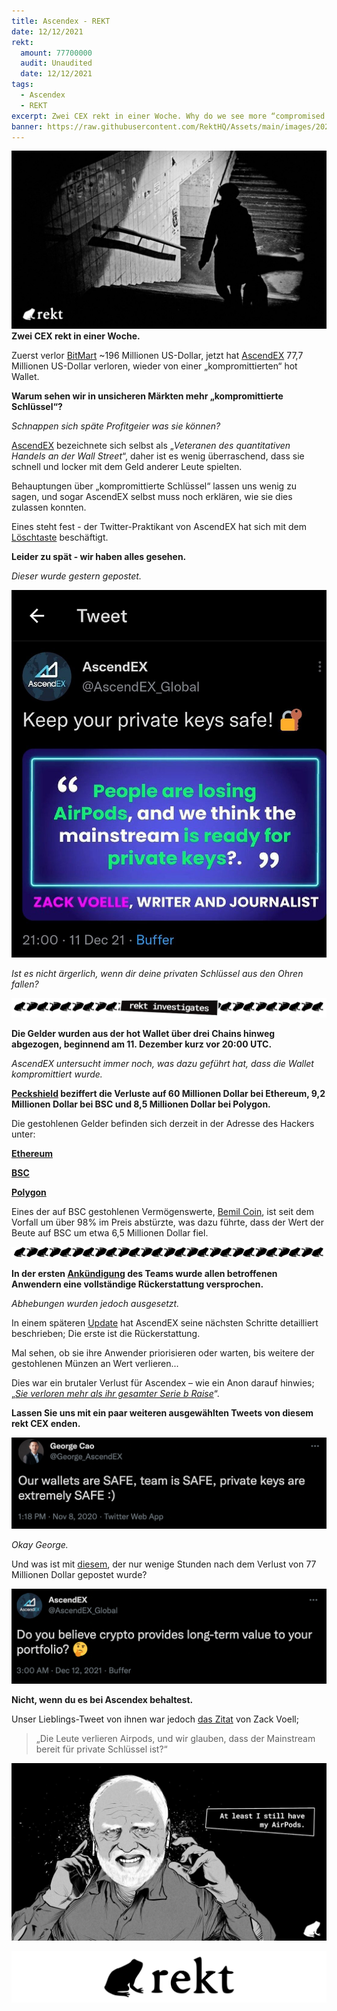 ```yaml
---
title: Ascendex - REKT
date: 12/12/2021
rekt:
  amount: 77700000
  audit: Unaudited
  date: 12/12/2021
tags:
  - Ascendex
  - REKT
excerpt: Zwei CEX rekt in einer Woche. Why do we see more “compromised keys” in uncertain markets? $77.7M gone from Ascendex.
banner: https://raw.githubusercontent.com/RektHQ/Assets/main/images/2021/12/ascendex-header.png
---
```

![](https://raw.githubusercontent.com/RektHQ/Assets/main/images/2021/12/ascendex-header.png)
**Zwei CEX rekt in einer Woche.**

Zuerst verlor [BitMart](https://rekt.news/bitmart-rekt/) ~196 Millionen US-Dollar, jetzt hat [AscendEX](https://ascendex.com/en/global-digital-asset-platform) 77,7 Millionen US-Dollar verloren, wieder von einer „kompromittierten“ hot Wallet.

**Warum sehen wir in unsicheren Märkten mehr „kompromittierte Schlüssel“?**

_Schnappen sich späte Profitgeier was sie können?_

[AscendEX](https://ascendex.com/en/global-digital-asset-platform) bezeichnete sich selbst als „_Veteranen des quantitativen Handels an der Wall Street_“, daher ist es wenig überraschend, dass sie schnell und locker mit dem Geld anderer Leute spielten.

Behauptungen über „kompromittierte Schlüssel“ lassen uns wenig zu sagen, und sogar AscendEX selbst muss noch erklären, wie sie dies zulassen konnten.

Eines steht fest - der Twitter-Praktikant von AscendEX hat sich mit dem [Löschtaste](https://twitter.com/AscendEX_Global/status/1469774014960836609) beschäftigt.

**Leider zu spät - wir haben alles gesehen.**

_Dieser wurde gestern gepostet._

![](https://raw.githubusercontent.com/RektHQ/Assets/main/images/2021/12/ascendex-deletedtweet.png)

_Ist es nicht ärgerlich, wenn dir deine privaten Schlüssel aus den Ohren fallen?_

![](https://raw.githubusercontent.com/RektHQ/Assets/main/images/2021/09/rekt-investigates-linebreak.png)

**Die Gelder wurden aus der hot Wallet über drei Chains hinweg abgezogen, beginnend am 11. Dezember kurz vor 20:00 UTC.**

_AscendEX untersucht immer noch, was dazu geführt hat, dass die Wallet kompromittiert wurde._

**[Peckshield](https://twitter.com/peckshield/status/1469915194004766722?s=19) beziffert die Verluste auf 60 Millionen Dollar bei Ethereum, 9,2 Millionen Dollar bei BSC und 8,5 Millionen Dollar bei Polygon.**

Die gestohlenen Gelder befinden sich derzeit in der Adresse des Hackers unter:

**[Ethereum](https://etherscan.io/address/0x2c6900b24221de2b4a45c8c89482fff96ffb7e55)**

**[BSC](https://bscscan.com/address/0x2C6900b24221dE2B4A45c8c89482fFF96FFB7E55)**

**[Polygon](https://polygonscan.com/address/0x2C6900b24221dE2B4A45c8c89482fFF96FFB7E55)**

Eines der auf BSC gestohlenen Vermögenswerte, [Bemil Coin](https://www.coingecko.com/en/coins/bemil-coin), ist seit dem Vorfall um über 98% im Preis abstürzte, was dazu führte, dass der Wert der Beute auf BSC um etwa 6,5 Millionen Dollar fiel.

![](https://raw.githubusercontent.com/RektHQ/Assets/main/images/2021/03/rekt-linebreak.png) 

**In der ersten [Ankündigung](https://twitter.com/AscendEX_Global/status/1469886844787691528) des Teams wurde allen betroffenen Anwendern eine vollständige Rückerstattung versprochen.**

_Abhebungen wurden jedoch ausgesetzt._

In einem späteren [Update](https://twitter.com/AscendEX_Global/status/1470029513551761412) hat AscendEX seine nächsten Schritte detailliert beschrieben; Die erste ist die Rückerstattung.

Mal sehen, ob sie ihre Anwender priorisieren oder warten, bis weitere der gestohlenen Münzen an Wert verlieren...

Dies war ein brutaler Verlust für Ascendex – wie ein Anon darauf hinwies; „_[Sie verloren mehr als ihr gesamter Serie b Raise](https://twitter.com/neon___glow/status/1469931106124320773)_“.

**Lassen Sie uns mit ein paar weiteren ausgewählten Tweets von diesem rekt CEX enden.**

![](https://raw.githubusercontent.com/RektHQ/Assets/main/images/2021/12/ascendex-safe.png)

_Okay George._ 

Und was ist mit [diesem](https://twitter.com/AscendEX_Global/status/1469864588011315206), der nur wenige Stunden nach dem Verlust von 77 Millionen Dollar gepostet wurde?

![](https://raw.githubusercontent.com/RektHQ/Assets/main/images/2021/12/ascendex-longterm.png)

**Nicht, wenn du es bei Ascendex behaltest.**

Unser Lieblings-Tweet von ihnen war jedoch [das Zitat](https://twitter.com/an0nynoir/status/1470135196850790407?s=20) von Zack Voell;

>„Die Leute verlieren Airpods, und wir glauben, dass der Mainstream bereit für private Schlüssel ist?“

![](https://raw.githubusercontent.com/RektHQ/Assets/main/images/2021/12/ascendex-art.png)

![](https://raw.githubusercontent.com/RektHQ/Assets/main/images/2021/08/rekt-outline-conc.png)


